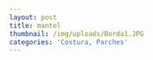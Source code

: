 ```yaml
---
layout: post
title: mantel
thumbnail: /img/uploads/Borda1.JPG
categories: 'Costura, Parches'
---
```



